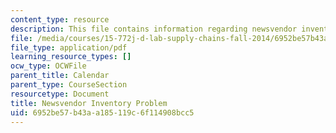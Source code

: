 ```yaml
---
content_type: resource
description: This file contains information regarding newsvendor inventory problem.
file: /media/courses/15-772j-d-lab-supply-chains-fall-2014/6952be57b43aa185119c6f114908bcc5_MIT15_772JF14_Newsboy.pdf
file_type: application/pdf
learning_resource_types: []
ocw_type: OCWFile
parent_title: Calendar
parent_type: CourseSection
resourcetype: Document
title: Newsvendor Inventory Problem
uid: 6952be57-b43a-a185-119c-6f114908bcc5
---
```

